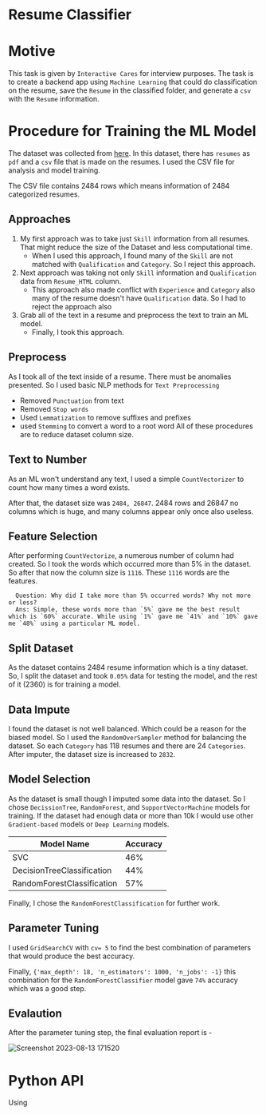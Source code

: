 # Resume Classifier

# Motive
  This task is given by `Interactive Cares` for interview purposes. The task is to create a backend app using `Machine Learning` that could do classification on the resume, save the `Resume` in the classified folder, and generate a `csv` with the `Resume` information.
  
# Procedure for Training the ML Model

The dataset was collected from [here](https://www.kaggle.com/datasets/snehaanbhawal/resume-dataset).
In this dataset, there has `resumes` as `pdf` and a `csv` file that is made on the resumes. I used the CSV file for analysis and model training.

The CSV file contains 2484 rows which means information of 2484 categorized resumes.

## Approaches
  1. My first approach was to take just `Skill` information from  all resumes. That might reduce the size of the Dataset and less computational time.
     - When I used this approach, I found many of the `Skill` are not matched with `Qualification` and `Category`. So I reject this approach.
  2. Next approach was taking not only `Skill` information and `Qualification` data from `Resume_HTML` column.
     - This approach also made conflict with `Experience` and `Category` also many of the resume doesn't have `Qualification` data. So I had to reject the approach also
  3. Grab all of the text in a resume and preprocess the text to train an ML model.
     - Finally, I took this approach.

## Preprocess
  As I took all of the text inside of a resume. There must be anomalies presented. So I used basic NLP methods for `Text Preprocessing`
  
   - Removed `Punctuation` from text
   - Removed `Stop words` 
   - Used `Lemmatization` to remove suffixes and prefixes
   - used `Stemming` to convert a word to a root word
All of these procedures are to reduce dataset column size.

## Text to Number

  As an ML won't understand any text, I used a simple `CountVectorizer` to count how many times a word exists.

After that, the dataset size was `2484, 26847`. 2484 rows and 26847 no columns which is huge, and many columns appear only once also useless.

## Feature Selection

After performing `CountVectorize`, a numerous number of column had created. So I took the words which occurred more than 5% in the dataset. 
So after that now the column size is `1116`. These `1116` words are the features.

      Question: Why did I take more than 5% occurred words? Why not more or less?
      Ans: Simple, these words more than `5%` gave me the best result which is `60%` accurate. While using `1%` gave me `41%` and `10%` gave me `48%` using a particular ML model.

## Split Dataset
   As the dataset contains 2484 resume information which is a tiny dataset. So, I split the dataset and took `0.05%` data for testing the model, and the rest of it (2360) is for training a model.

## Data Impute
  I found the dataset is not well balanced. Which could be a reason for the biased model. So I used the `RandomOverSampler` method for balancing the dataset. So each  `Category` has 118 resumes and there are 24 `Categories`. After imputer, the dataset size is increased to `2832`.

## Model Selection
  As the dataset is small though I imputed some data into the dataset. So I chose `DecissionTree`, `RandomForest`, and `SupportVectorMachine` models for training. If the dataset had enough data or more than 10k I would use other `Gradient-based` models or `Deep Learning` models.

  | Model Name | Accuracy |
  |--------|-------|
  |SVC| 46%|
  | DecisionTreeClassification|44%|
  | RandomForestClassification |57%|

  Finally, I chose the `RandomForestClassification` for further work.

## Parameter Tuning

  I used `GridSearchCV` with `cv= 5` to find the best combination of parameters that would produce the best accuracy.

  Finally, `{'max_depth': 18, 'n_estimators': 1000, 'n_jobs': -1}` this combination for the `RandomForestClassifier` model gave `74%` accuracy which was a good step.

  
## Evalaution

After the parameter tuning step, the final evaluation report is - 

![Screenshot 2023-08-13 171520](https://github.com/AklimaRimi/interactive_cares-p1/assets/59701116/ea8767b4-679d-4863-9b75-adbde9d70bd5)

# Python API
Using 





















































